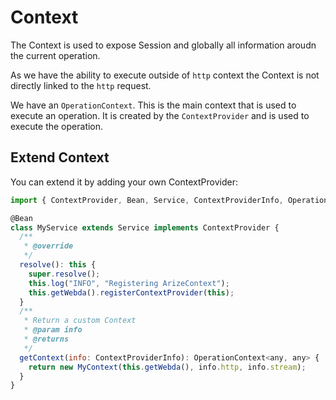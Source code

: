 # Context

The Context is used to expose Session and globally all information aroudn the current operation.

As we have the ability to execute outside of `http` context the Context is not directly linked to the `http` request.

We have an `OperationContext`. This is the main context that is used to execute an operation. It is created by the `ContextProvider` and is used to execute the operation.

## Extend Context

You can extend it by adding your own ContextProvider:

```js title="src/myservice.ts"
import { ContextProvider, Bean, Service, ContextProviderInfo, OperationContext } from "@webda/core";

@Bean
class MyService extends Service implements ContextProvider {
  /**
   * @override
   */
  resolve(): this {
    super.resolve();
    this.log("INFO", "Registering ArizeContext");
    this.getWebda().registerContextProvider(this);
  }
  /**
   * Return a custom Context
   * @param info
   * @returns
   */
  getContext(info: ContextProviderInfo): OperationContext<any, any> {
    return new MyContext(this.getWebda(), info.http, info.stream);
  }
}
```
